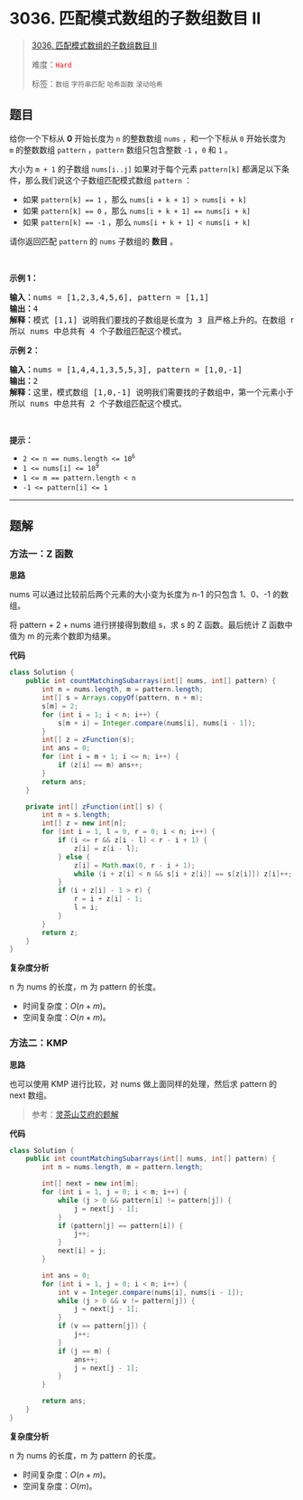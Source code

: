 # 3036. 匹配模式数组的子数组数目 II

> [3036. 匹配模式数组的子数组数目 II](https://leetcode.cn/problems/number-of-subarrays-that-match-a-pattern-ii/)
>
> 难度：<font color=red>`Hard`</font>
>
> 标签：`数组` `字符串匹配` `哈希函数` `滚动哈希`

## 题目

<p>给你一个下标从 <strong>0</strong>&nbsp;开始长度为 <code>n</code>&nbsp;的整数数组&nbsp;<code>nums</code>&nbsp;，和一个下标从 <code>0</code>&nbsp;开始长度为 <code>m</code>&nbsp;的整数数组&nbsp;<code>pattern</code>&nbsp;，<code>pattern</code>&nbsp;数组只包含整数&nbsp;<code>-1</code>&nbsp;，<code>0</code>&nbsp;和&nbsp;<code>1</code>&nbsp;。</p>

<p>大小为 <code>m + 1</code>&nbsp;的<span data-keyword="subarray">子数组</span>&nbsp;<code>nums[i..j]</code>&nbsp;如果对于每个元素 <code>pattern[k]</code>&nbsp;都满足以下条件，那么我们说这个子数组匹配模式数组&nbsp;<code>pattern</code>&nbsp;：</p>

<ul>
	<li>如果 <code>pattern[k] == 1</code> ，那么 <code>nums[i + k + 1] &gt; nums[i + k]</code></li>
	<li>如果&nbsp;<code>pattern[k] == 0</code>&nbsp;，那么&nbsp;<code>nums[i + k + 1] == nums[i + k]</code></li>
	<li>如果&nbsp;<code>pattern[k] == -1</code>&nbsp;，那么&nbsp;<code>nums[i + k + 1] &lt; nums[i + k]</code></li>
</ul>

<p>请你返回匹配 <code>pattern</code>&nbsp;的 <code>nums</code>&nbsp;子数组的 <strong>数目</strong>&nbsp;。</p>

<p>&nbsp;</p>

<p><strong class="example">示例 1：</strong></p>

<pre>
<b>输入：</b>nums = [1,2,3,4,5,6], pattern = [1,1]
<b>输出：</b>4
<b>解释：</b>模式 [1,1] 说明我们要找的子数组是长度为 3 且严格上升的。在数组 nums 中，子数组 [1,2,3] ，[2,3,4] ，[3,4,5] 和 [4,5,6] 都匹配这个模式。
所以 nums 中总共有 4 个子数组匹配这个模式。
</pre>

<p><strong class="example">示例 2：</strong></p>

<pre>
<b>输入：</b>nums = [1,4,4,1,3,5,5,3], pattern = [1,0,-1]
<b>输出：</b>2
<strong>解释：</strong>这里，模式数组 [1,0,-1] 说明我们需要找的子数组中，第一个元素小于第二个元素，第二个元素等于第三个元素，第三个元素大于第四个元素。在 nums 中，子数组 [1,4,4,1] 和 [3,5,5,3] 都匹配这个模式。
所以 nums 中总共有 2 个子数组匹配这个模式。
</pre>

<p>&nbsp;</p>

<p><strong>提示：</strong></p>

<ul>
	<li><code>2 &lt;= n == nums.length &lt;= 10<sup>6</sup></code></li>
	<li><code>1 &lt;= nums[i] &lt;= 10<sup>9</sup></code></li>
	<li><code>1 &lt;= m == pattern.length &lt; n</code></li>
	<li><code>-1 &lt;= pattern[i] &lt;= 1</code></li>
</ul>


--------------------

## 题解

### 方法一：Z 函数

**思路**

nums 可以通过比较前后两个元素的大小变为长度为 n-1 的只包含 1、0、-1 的数组。

将 pattern + 2 + nums 进行拼接得到数组 s，求 s 的 Z 函数。最后统计 Z 函数中值为 m 的元素个数即为结果。

**代码**

```java
class Solution {
    public int countMatchingSubarrays(int[] nums, int[] pattern) {
        int n = nums.length, m = pattern.length;
        int[] s = Arrays.copyOf(pattern, n + m);
        s[m] = 2;
        for (int i = 1; i < n; i++) {
            s[m + i] = Integer.compare(nums[i], nums[i - 1]);
        }
        int[] z = zFunction(s);
        int ans = 0;
        for (int i = m + 1; i <= n; i++) {
            if (z[i] == m) ans++;
        }
        return ans;
    }

    private int[] zFunction(int[] s) {
        int n = s.length;
        int[] z = new int[n];
        for (int i = 1, l = 0, r = 0; i < n; i++) {
            if (i <= r && z[i - l] < r - i + 1) {
                z[i] = z[i - l];
            } else {
                z[i] = Math.max(0, r - i + 1);
                while (i + z[i] < n && s[i + z[i]] == s[z[i]]) z[i]++;
            }
            if (i + z[i] - 1 > r) {
                r = i + z[i] - 1;
                l = i;
            }
        }
        return z;
    }
}
```

**复杂度分析**

n 为 nums 的长度，m 为 pattern 的长度。

- 时间复杂度：$O(n+m)$。
- 空间复杂度：$O(n+m)$。

### 方法二：KMP

**思路**

也可以使用 KMP 进行比较，对 nums 做上面同样的处理，然后求 pattern 的 next 数组。

> 参考：[灵茶山艾府的题解](https://leetcode.cn/problems/number-of-subarrays-that-match-a-pattern-ii/solutions/2637713/liang-chong-fang-fa-kmp-zhan-shu-pythonj-zil4)

**代码**

```java
class Solution {
    public int countMatchingSubarrays(int[] nums, int[] pattern) {
        int n = nums.length, m = pattern.length;

        int[] next = new int[m];
        for (int i = 1, j = 0; i < m; i++) {
            while (j > 0 && pattern[i] != pattern[j]) {
                j = next[j - 1];
            }
            if (pattern[j] == pattern[i]) {
                j++;
            }
            next[i] = j;
        }

        int ans = 0;
        for (int i = 1, j = 0; i < n; i++) {
            int v = Integer.compare(nums[i], nums[i - 1]);
            while (j > 0 && v != pattern[j]) {
                j = next[j - 1];
            }
            if (v == pattern[j]) {
                j++;
            }
            if (j == m) {
                ans++;
                j = next[j - 1];
            }
        }

        return ans;
    }
}
```

**复杂度分析**

n 为 nums 的长度，m 为 pattern 的长度。

- 时间复杂度：$O(n+m)$。
- 空间复杂度：$O(m)$。

